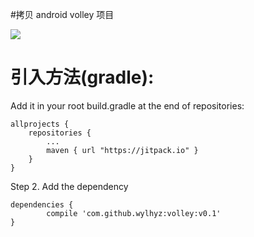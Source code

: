 #拷贝 android volley 项目

[![](https://jitpack.io/v/wylhyz/volley.svg)](https://jitpack.io/#wylhyz/volley)

引入方法(gradle):
================

Add it in your root build.gradle at the end of repositories:
```
allprojects {
	repositories {
		...
		maven { url "https://jitpack.io" }
	}
}
```

Step 2. Add the dependency

```
dependencies {
        compile 'com.github.wylhyz:volley:v0.1'
}
```

